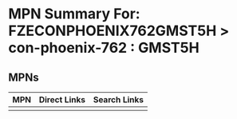 



# MPN Summary For: FZECONPHOENIX762GMST5H > con-phoenix-762 : GMST5H

## MPNs
  

|MPN|Direct Links|Search Links|
| :--- | :--- | :--- |
||||
